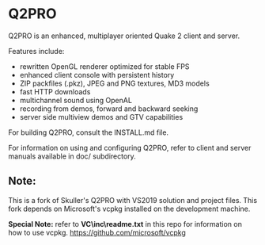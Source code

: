 Q2PRO
=====

Q2PRO is an enhanced, multiplayer oriented Quake 2 client and server.

Features include:

* rewritten OpenGL renderer optimized for stable FPS
* enhanced client console with persistent history
* ZIP packfiles (.pkz), JPEG and PNG textures, MD3 models
* fast HTTP downloads
* multichannel sound using OpenAL
* recording from demos, forward and backward seeking
* server side multiview demos and GTV capabilities

For building Q2PRO, consult the INSTALL.md file.

For information on using and configuring Q2PRO, refer to client and server
manuals available in doc/ subdirectory.

## Note:
This is a fork of Skuller's Q2PRO with VS2019 solution and project files.
This fork depends on Microsoft's vcpkg installed on the development machine.

**Special Note:** refer to **VC\inc\readme.txt** in this repo for information on how to use vcpkg.
https://github.com/microsoft/vcpkg
